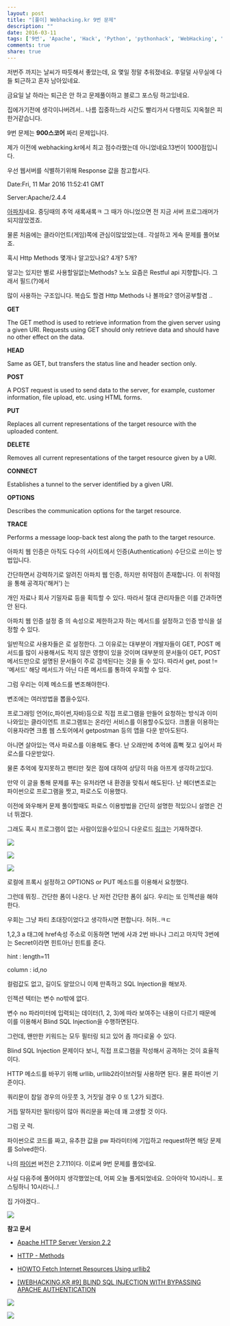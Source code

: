 ```yaml
---
layout: post
title: "[풀이] Webhacking.kr 9번 문제"
description: ""
date: 2016-03-11
tags: ['9번', 'Apache', 'Hack', 'Python', 'pythonhack', 'WebHacking', '문제풀이', '우회', '인젝션', '정답', '코드', '파이썬', '파이썬해킹', '풀이', '해킹']
comments: true
share: true
---
```


저번주 까지는 날씨가 따듯해서 좋았는데, 요 몇일 정말 추워졌네요. 후덜덜 사무실에 다들 퇴근하고 혼자 남아있네요.

금요일 날 하라는 퇴근은 안 하고 문제풀이하고 블로그 포스팅 하고있네요.

집에가기전에 생각이나버려서.. 나름 집중하느라 시간도 빨리가서 다행히도 지옥철은 피한거같습니다.

  

9번 문제는 **900스코어** 짜리 문제입니다.

제가 이전에 webhacking.kr에서 최고 점수라했는데 아니었네요.13번이 1000점입니다.

우선 웹서버를 식별하기위해 Response 값을 참고합시다.

  

Date:Fri, 11 Mar 2016 11:52:41 GMT

Server:Apache/2.4.4

  

[아파치](http://www.apache.org/)네요. 중딩때의 추억 새록새록ㅋ 그 때가 아니었으면 전 지금 서버 프로그래머가
되지않았겠죠.

물론 처음에는 클라이언트(게임)쪽에 관심이많았었는데.. 각설하고 게속 문제를 풀어보죠.

혹시 Http Methods 몇개나 알고있나요? 4개? 5개?

알고는 있지만 별로 사용할일없는Methods? 노노 요즘은 Restful api 지향합니다. 그래서 필드(?)에서

많이 사용하는 구조입니다. 복습도 할겸 Http Methods 나 볼까요? 영어공부할겸 ..

  

**GET**

The GET method is used to retrieve information from the given server using a
given URI. Requests using GET should only retrieve data and should have no
other effect on the data.

**HEAD**

Same as GET, but transfers the status line and header section only.

**POST**

A POST request is used to send data to the server, for example, customer
information, file upload, etc. using HTML forms.

**PUT**

Replaces all current representations of the target resource with the uploaded
content.

**DELETE**

Removes all current representations of the target resource given by a URI.

**CONNECT**

Establishes a tunnel to the server identified by a given URI.

**OPTIONS**

Describes the communication options for the target resource.

**TRACE**

Performs a message loop-back test along the path to the target resource.

  

아파치 웹 인증은 아직도 다수의 사이트에서 인증(Authentication) 수단으로 쓰이는 방법입니다.

간단하면서 강력하기로 알려진 아파치 웹 인증, 하지만 취약점이 존재합니다. 이 취약점을 통해 공격자('해커') 는

개인 자료나 회사 기밀자료 등을 획득할 수 있다. 따라서 절대 관리자들은 이를 간과하면 안 된다.

아파치 웹 인증 설정 중 <Limit></Limit>의 속성으로 제한하고자 하는 메서드를 설정하고 인증 방식을 설정할 수 있다.

일반적으로 사용자들은 <Limit GET POST>로 설정한다. 그 이유로는 대부분이 개발자들이 GET, POST 메서드를 많이 사용해서도
적지 않은 영향이 있을 것이며 대부분의 문서들이 GET, POST 메서드만으로 설명된 문서들이 주로 검색된다는 것을 들 수 있다. 따라서
get, post != '메서드' 해당 메서드가 아닌 다른 메서드를 통하여 우회할 수 있다.

  

그럼 우리는 이제 메소드를 변조해야한다.

변조에는 여러방법을 뽑을수있다.

  

프로그래밍 언어(c,파이썬,자바)등으로 직접 프로그램을 만들어 요청하는 방식과 이미 나와있는 클라이언트 프로그램또는 온라인 서비스를
이용할수도있다. 크롬을 이용하는 이용자라면 크롬 웹 스토어에서 getpostman 등의 앱을 다운 받아도된다.

아니면 살아있는 역사 파로스를 이용해도 좋다. 난 오래만에 추억에 흠뻑 젖고 싶어서 파로스를 다운받았다.

물론 추억에 젖지못하고 팬티만 젖은 점에 대하여 상당히 마음 아프게 생각하고있다.

만약 이 글을 통해 문제를 푸는 유저라면 내 환경을 맞춰서 해도된다. 난 헤더변조로는 파이썬으로 프로그램을 짯고, 파로스도 이용했다.

이전에 와우해커 문제 풀이할때도 파로스 이용방법을 간단히 설명한 적있으니 설명은 건너 뛰겠다.

그래도 혹시 프로그램이 없는 사람이있을수있으니 다운로드 [링크](https://sourceforge.net/projects/paros/)는
기재하겠다.

  

  

![](/assets/images/posts/518/2474623A56E2B0F830BB41.PNG)

  

  

  

![](/assets/images/posts/518/251F313456E2B89E10F645.PNG)

  

  

![](/assets/images/posts/518/2679CC3A56E2BA0918EE54.JPEG)

  

  

  

로컬에 프록시 설정하고 OPTIONS or PUT 메소드를 이용해서 요청했다.

그런데 뭐징.. 간단한 폼이 나온다. 난 저런 간단한 폼이 싫다. 우리는 또 인젝션을 해야한다.

우회는 그냥 파티 초대장이었다고 생각하시면 편합니다. 허허..ㅋㄷ

1,2,3 a 태그에 href속성 주소로 이동하면 1번에 사과 2번 바나나 그리고 마지막 3번에는 Secret이라면 힌트아닌 힌트를 준다.

  

hint : length=11

column : id,no

  

컬럼값도 없고, 길이도 알았으니 이제 만족하고 SQL Injection을 해보자.

인젝션 텍터는 변수 no밖에 없다.

변수 no 파라미터에 입력되는 데이터(1, 2, 3)에 따라 보여주는 내용이 다르기 때문에 이를 이용해서 Blind SQL
Injection을 수행하면된다.

그런데, 왠만한 키워드는 모두 필터링 되고 있어 좀 까다로울 수 있다.

  

Blind SQL Injection 문제이다 보니, 직접 프로그램을 작성해서 공격하는 것이 효율적이다.

HTTP 메소드를 바꾸기 위해 urllib, urllib2라이브러릴 사용하면 된다. 물론 파이썬 기준이다.

쿼리문이 참일 경우의 아웃풋 3, 거짓일 경우 0 또 1,2가 되겠다.

거듭 말하지만 필터링이 많아 쿼리문을 짜는데 꽤 고생할 것 이다.

  

그럼 굿 럭.

  

파이썬으로 코드를 짜고, 유추한 값을 pw 파라미터에 기입하고 request하면 해당 문제를 Solved한다.

나의 [파이썬](https://www.python.org/) 버전은 2.7.11이다. 이로써 9번 문제를 풀었네요.

사실 다음주에 풀어야지 생각했었는데, 어찌 오늘 풀게되었네요. 으아아악 10시라니.. 포스팅하니 10시라니..!

집 가야겠다..

  

  

![](/assets/images/posts/518/2271C24056E2C05433E3E0.JPEG)

  

  

  

  

**참고 문서**

  * [Apache HTTP Server Version 2.2](https://httpd.apache.org/docs/2.2/ko/howto/auth.html)

  * [HTTP - Methods](http://www.tutorialspoint.com/http/http_methods.htm)

  * [HOWTO Fetch Internet Resources Using urllib2](https://docs.python.org/2/howto/urllib2.html)

  * [[WEBHACKING.KR #9] BLIND SQL INJECTION WITH BYPASSING APACHE AUTHENTICATION](http://xiphiasilver.co-story.net/hack3r/?p=1112)

  

  

![](/assets/images/posts/518/27494C3356E2B98B23D5B5.JPEG)

  

  

  

![](/assets/images/posts/518/2121FD3456E2B89E0E725A.PNG)

  

  

  

